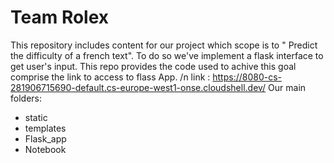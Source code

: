 # Team Rolex
This repository includes content for our project which scope is to  " Predict the difficulty of a french text".
To do so we've implement a flask interface to get user's input. This repo  provides the code used to achive this goal comprise the link to access to flass App.
/n
link : https://8080-cs-281906715690-default.cs-europe-west1-onse.cloudshell.dev/
Our main folders:
* static
* templates
* Flask_app
* Notebook

